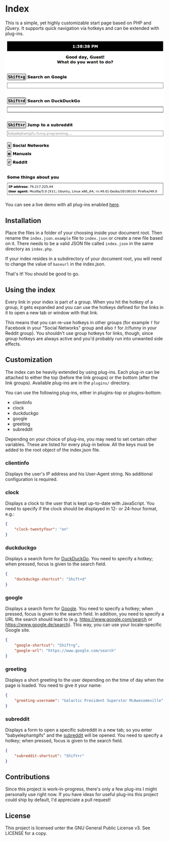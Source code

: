 # Index

This is a simple, yet highly customizable start page based on PHP and jQuery.
It supports quick navigation via hotkeys and can be extended with plug-ins.

![Screenshot](https://github.com/pille1842/index/raw/master/screenshot.png)

You can see a live demo with all plug-ins enabled
[here](http://www.erixpage.de/indexdemo/).

## Installation

Place the files in a folder of your choosing inside your document root.  Then
rename the `index.json.example` file to `index.json` or create a new file
based on it.  There needs to be a valid JSON file called `index.json` in the
same directory as `index.php`.

If your index resides in a subdirectory of your document root, you will need
to change the value of `baseurl` in the index.json.

That's it!  You should be good to go.

## Using the index

Every link in your index is part of a group.  When you hit the hotkey of a
group, it gets expanded and you can use the hotkeys defined for the links in
it to open a new tab or window with that link.

This means that you can re-use hotkeys in other groups (for example `f` for
Facebook in your "Social Networks" group and also `f` for /r/funny in your
Reddit group).  You shouldn't use group hotkeys for links, though, since group
hotkeys are always active and you'd probably run into unwanted side effects.

## Customization

The index can be heavily extended by using plug-ins.  Each plug-in can be
attached to either the top (before the link groups) or the bottom (after the
link groups). Available plug-ins are in the `plugins/` directory.

You can use the following plug-ins, either in plugins-top or plugins-bottom:

- clientinfo
- clock
- duckduckgo
- google
- greeting
- subreddit

Depending on your choice of plug-ins, you may need to set certain other
variables. These are listed for every plug-in below.  All the keys must be
added to the root object of the index.json file.

### clientinfo

Displays the user's IP address and his User-Agent string.  No additional
configuration is required.

### clock

Displays a clock to the user that is kept up-to-date with JavaScript.  You
need to specify if the clock should be displayed in 12- or 24-hour format,
e.g.:

```json
{
    "clock-twentyfour": "on"
}
```

### duckduckgo

Displays a search form for [DuckDuckGo](https://duckduckgo.com/).  You need to
specify a hotkey; when pressed, focus is given to the search field.

```json
{
    "duckduckgo-shortcut": "Shift+d"
}
```

### google

Displays a search form for [Google](https://www.google.com/).  You need to
specify a hotkey; when pressed, focus is given to the search field.  In
addition, you need to specify a URL the search should lead to (e.g.
https://www.google.com/search or https://www.google.de/search). This way, you
can use your locale-specific Google site.

```json
{
    "google-shortcut": "Shift+g",
    "google-url": "https://www.google.com/search"
}
```

### greeting

Displays a short greeting to the user depending on the time of day when the
page is loaded. You need to give it your name:

```json
{
    "greeting-username": "Galactic President Superstar McAwesomeville"
}
```

### subreddit

Displays a form to open a specific subreddit in a new tab; so you enter
"babyelephantgifs" and the
[subreddit](https://www.reddit.com/r/babyelephantgifs) will be opened.  You
need to specify a hotkey; when pressed, focus is given to the search field.

```json
{
    "subreddit-shortcut": "Shift+r"
}
```

## Contributions

Since this project is work-in-progress, there's only a few plug-ins I might
personally use right now.  If you have ideas for useful plug-ins this project
could ship by default, I'd appreciate a pull request!

## License

This project is licensed unter the GNU General Public License v3.  See LICENSE
for a copy.
